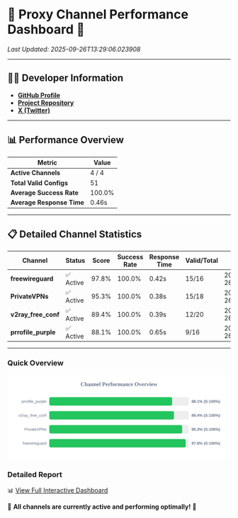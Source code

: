 # 🌟 Proxy Channel Performance Dashboard 🌟

_Last Updated: 2025-09-26T13:29:06.023908_

---

## 👩‍💻 Developer Information

- **[GitHub Profile](https://github.com/4n0nymou3)**  
- **[Project Repository](https://github.com/4n0nymou3/multi-proxy-config-fetcher)**  
- **[X (Twitter)](https://x.com/4n0nymou3)**  

---

## 📊 Performance Overview

| Metric                | Value       |
|-----------------------|-------------|
| **Active Channels**   | 4 / 4       |
| **Total Valid Configs** | 51          |
| **Average Success Rate** | 100.0%      |
| **Average Response Time** | 0.46s       |

---

## 📋 Detailed Channel Statistics

| Channel          | Status     | Score  | Success Rate | Response Time | Valid/Total | Last Success               |
|------------------|------------|--------|--------------|---------------|-------------|----------------------------|
| **freewireguard**  | ✅ Active  | 97.8%  | 100.0% | 0.42s         | 15/16       | 2025-09-26T13:29:06.022075 |
| **PrivateVPNs**  | ✅ Active  | 95.3%  | 100.0% | 0.38s         | 15/18       | 2025-09-26T13:29:05.578554 |
| **v2ray_free_conf**  | ✅ Active  | 89.4%  | 100.0% | 0.39s         | 12/20       | 2025-09-26T13:29:05.158664 |
| **prrofile_purple**  | ✅ Active  | 88.1%  | 100.0% | 0.65s         | 9/16       | 2025-09-26T13:29:04.692642 |

---

### Quick Overview
<div align="center">
  <a href="https://raw.githubusercontent.com/nullluser/NullRepo/refs/heads/main/assets/channel_stats_chart.svg">
    <img src="https://raw.githubusercontent.com/nullluser/NullRepo/refs/heads/main/assets/channel_stats_chart.svg" alt="Source Performance Statistics" width="800">
  </a>
</div>

### Detailed Report
📊 [View Full Interactive Dashboard](https://htmlpreview.github.io/?https://github.com/nullluser/NullRepo/blob/main/assets/performance_report.html)

🎉 **All channels are currently active and performing optimally!** 🎉
